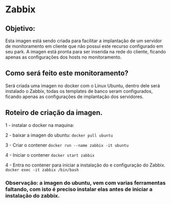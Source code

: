 # Zabbix

## Objetivo:
Esta imagen está sendo criada para facilitar a implantação de um servidor de monitoramento em cliente que não possui este recurso configurado em seu park. A imagen está pronta para ser inserida na rede do cliente, ficando apenas as configurações dos hosts no monitoramento.

## Como será feito este monitoramento?
Será criada uma imagen no docker com o Linux Ubuntu, dentro dele será instalado o Zabbix, todas os templates de banco seram configurados, ficando apenas as configurações de implantação dos servidores.

## Roteiro de criação da imagen.

1 - instalar o docker na maquina:

2 - baixar a imagen do ubuntu:
  ``docker pull ubuntu``
  
3 - Criar o contener
  ``docker run --name zabbix -it ubuntu``

4 - Iniciar o contener
  ``docker start zabbix``

4 - Entra no contener para iniciar a instalação do e configuração do Zabbix.
  ``docker exec -it zabbix /bin/bash``

### Observação: a imagen do ubuntu, vem com varias ferramentas faltando, com isto é preciso instalar elas antes de iniciar a instalação do zabbix.



